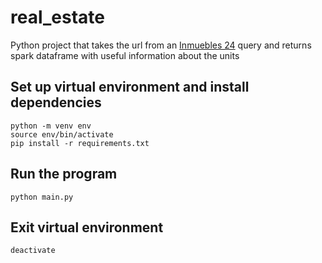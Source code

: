 # real_estate
Python project that takes the url from an [Inmuebles 24](https://www.inmuebles24.com/) query and returns spark
dataframe with useful information about the units

## Set up virtual environment and install dependencies
```
python -m venv env
source env/bin/activate
pip install -r requirements.txt
```

## Run the program
```
python main.py
```

## Exit virtual environment
```
deactivate
```